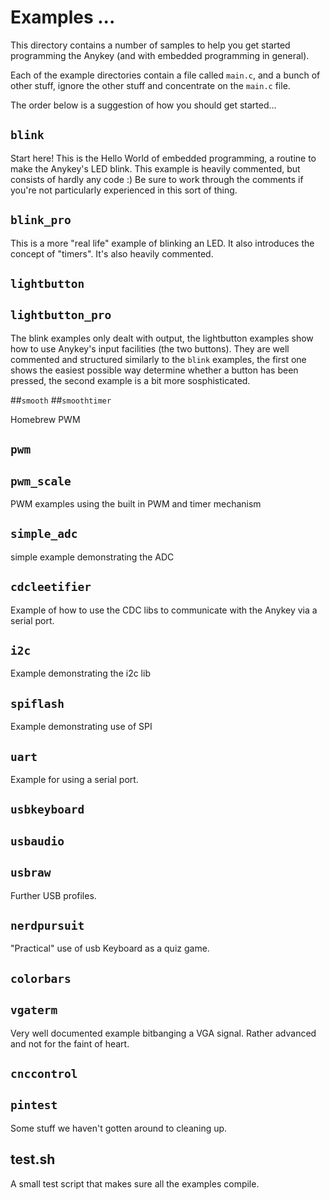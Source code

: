 # Examples ...

This directory contains a number of samples to help you get started
programming the Anykey (and with embedded programming in general).

Each of the example directories contain a file called `main.c`, and a
bunch of other stuff, ignore the other stuff and concentrate on the
`main.c` file.

The order below is a suggestion of how you should get started...

## `blink`

Start here! This is the Hello World of embedded programming, a routine
to make the Anykey's LED blink. This example is heavily commented, but
consists of hardly any code :) Be sure to work through the comments if
you're not particularly experienced in this sort of thing.

## `blink_pro`

This is a more "real life" example of blinking an LED. It also
introduces the concept of "timers". It's also heavily commented.

## `lightbutton`
## `lightbutton_pro`

The blink examples only dealt with output, the lightbutton examples show
how to use Anykey's input facilities (the two buttons). They are
well commented and structured similarly to the `blink` examples, the
first one shows the easiest possible way determine whether a button has
been pressed, the second example is a bit more sosphisticated.

##`smooth`
##`smoothtimer`

Homebrew PWM

## `pwm`
## `pwm_scale`

PWM examples using the built in PWM and timer mechanism

## `simple_adc`

simple example demonstrating the ADC

## `cdcleetifier`

Example of how to use the CDC libs to communicate with the Anykey via a
serial port.

## `i2c`

Example demonstrating the i2c lib

## `spiflash`

Example demonstrating use of SPI

## `uart`

Example for using a serial port.

## `usbkeyboard`
## `usbaudio`
## `usbraw`

Further USB profiles.


## `nerdpursuit`

"Practical" use of usb Keyboard as a quiz game.

## `colorbars`
## `vgaterm`

Very well documented example bitbanging a VGA signal. Rather advanced
and not for the faint of heart.


## `cnccontrol`
## `pintest`

Some stuff we haven't gotten around to cleaning up.

## test.sh

A small test script that makes sure all the examples compile.
